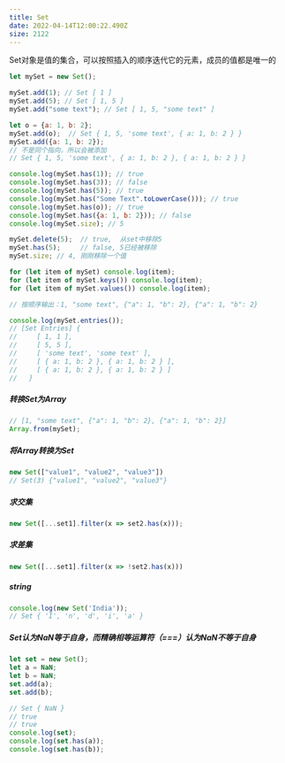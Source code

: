 ```yaml
---
title: Set
date: 2022-04-14T12:00:22.490Z
size: 2122
---
```

Set对象是值的集合，可以按照插入的顺序迭代它的元素，成员的值都是唯一的

```javascript
let mySet = new Set();

mySet.add(1); // Set [ 1 ]
mySet.add(5); // Set [ 1, 5 ]
mySet.add("some text"); // Set [ 1, 5, "some text" ]

let o = {a: 1, b: 2}; 
mySet.add(o);  // Set { 1, 5, 'some text', { a: 1, b: 2 } }
mySet.add({a: 1, b: 2}); 
// 不是同个指向，所以会被添加
// Set { 1, 5, 'some text', { a: 1, b: 2 }, { a: 1, b: 2 } }

console.log(mySet.has(1)); // true
console.log(mySet.has(3)); // false
console.log(mySet.has(5)); // true
console.log(mySet.has("Some Text".toLowerCase())); // true
console.log(mySet.has(o)); // true
console.log(mySet.has({a: 1, b: 2})); // false
console.log(mySet.size); // 5

mySet.delete(5);  // true,  从set中移除5
mySet.has(5);     // false, 5已经被移除
mySet.size; // 4, 刚刚移除一个值
```

```javascript
for (let item of mySet) console.log(item);
for (let item of mySet.keys()) console.log(item);
for (let item of mySet.values()) console.log(item);

// 按顺序输出：1, "some text", {"a": 1, "b": 2}, {"a": 1, "b": 2}

console.log(mySet.entries());
// [Set Entries] {
//     [ 1, 1 ],
//     [ 5, 5 ],
//     [ 'some text', 'some text' ],
//     [ { a: 1, b: 2 }, { a: 1, b: 2 } ],
//     [ { a: 1, b: 2 }, { a: 1, b: 2 } ]
//   }
```

##### 转换Set为Array

```javascript
// [1, "some text", {"a": 1, "b": 2}, {"a": 1, "b": 2}]
Array.from(mySet); 
```

##### 将Array转换为Set

```javascript
new Set(["value1", "value2", "value3"])
// Set(3) {"value1", "value2", "value3"}
```

##### 求交集

```javascript
new Set([...set1].filter(x => set2.has(x)));
```

##### 求差集

```javascript
new Set([...set1].filter(x => !set2.has(x)))
```

##### string

```javascript
console.log(new Set('India'));
// Set { 'I', 'n', 'd', 'i', 'a' }
```

##### Set认为NaN等于自身，而精确相等运算符（===）认为NaN不等于自身

```javascript
let set = new Set();
let a = NaN;
let b = NaN;
set.add(a);
set.add(b);

// Set { NaN }
// true
// true
console.log(set);
console.log(set.has(a));
console.log(set.has(b));
```


